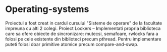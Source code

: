 # Operating-systems
Proiectul a fost creat in cardul cursului "Sisteme de operare" de la facultate impreuna cu alti 2 colegi. 
Proiect Lockers – Implementati propria biblioteca care sa ofere obiecte de sincronizare: mutecsi, semafoare, rwlocks fara a folosi pe cele existente din biblioteci precum pthread. 
Pentru implementare puteti folosi doar primitive atomice precum compare-and-swap.
